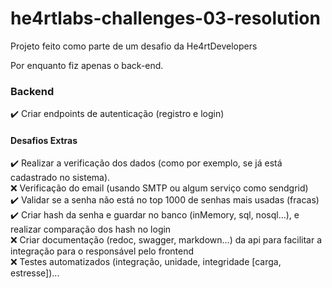 # he4rtlabs-challenges-03-resolution

Projeto feito como parte de um desafio da He4rtDevelopers

Por enquanto fiz apenas o back-end.

### Backend
 
✔️ Criar endpoints de autenticação (registro e login)

#### Desafios Extras
 
 ✔️ Realizar a verificação dos dados (como por exemplo, se já está cadastrado no sistema). <br />
 ❌ Verificação do email (usando SMTP ou algum serviço como sendgrid) <br />
 ✔️ Validar se a senha não está no top 1000 de senhas mais usadas (fracas) <br />
 ✔️ Criar hash da senha e guardar no banco (inMemory, sql, nosql...), e realizar comparação dos hash no login <br />
 ❌ Criar documentação (redoc, swagger, markdown…) da api para facilitar a integração para o responsável pelo frontend <br />
 ❌ Testes automatizados (integração, unidade, integridade [carga, estresse])...
